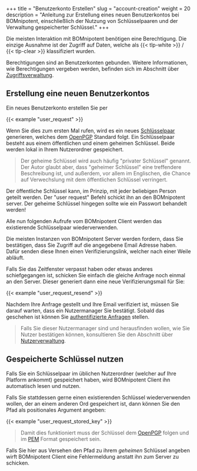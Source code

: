 +++
title = "Benutzerkonto Erstellen"
slug = "account-creation"
weight = 20
description = "Anleitung zur Erstellung eines neuen Benutzerkontos bei BOMnipotent, einschließlich der Nutzung von Schlüsselpaaren und der Verwaltung gespeicherter Schlüssel."
+++

Die meisten Interaktion mit BOMnipotent benötigen eine Berechtigung. Die einzige Ausnahme ist der Zugriff auf Daten, welche als {{< tlp-white >}} / {{< tlp-clear >}} klassifiziert wurden.

Berechtigungen sind an Benutzerkonten gebunden. Weitere Informationen, wie Berechtigungen vergeben werden, befinden sich im Abschnitt über [Zugriffsverwaltung](/de/client/manager/access-management/).

## Erstellung eine neuen Benutzerkontos

Ein neues Benutzerkonto erstellen Sie per

{{< example "user_request" >}}

Wenn Sie dies zum ersten Mal rufen, wird es ein neues [Schlüsselpaar](https://de.wikipedia.org/wiki/Asymmetrisches_Kryptosystem) generieren, welches dem [OpenPGP](/de/integration/open-pgp/) Standard folgt. Ein Schlüsselpaar besteht aus einem öffentlichen und einem geheimen Schlüssel. Beide werden lokal in Ihrem Nutzerordner gespeichert.

> Der geheime Schlüssel wird auch häufig "privater Schlüssel" genannt. Der Autor glaubt aber, dass "geheimer Schlüssel" eine treffendere Beschreibung ist, und außerdem, vor allem im Englischen, die Chance auf Verwechslung mit dem öffentlichen Schlüssel verringert.

Der öffentliche Schlüssel kann, im Prinzip, mit jeder beliebigen Person geteilt werden. Der "user request" Befehl schickt ihn an den BOMnipotent server. Der geheime Schlüssel hingegen sollte wie ein Passwort behandelt werden!

Alle nun folgenden Aufrufe vom BOMnipotent Client werden das existierende Schlüsselpaar wiederverwenden.

Die meisten Instanzen von BOMnipotent Server werden fordern, dass Sie bestätigen, dass Sie Zugriff auf die angegebene Email Adresse haben. Dafür senden diese Ihnen einen Verifizierungslink, welcher nach einer Weile abläuft.

Falls Sie das Zeitfenster verpasst haben oder etwas anderes schiefgegangen ist, schicken Sie einfach die gleiche Anfrage noch einmal an den Server. Dieser generiert dann eine neue Verifizierungsmail für Sie:

{{< example "user_request_resend" >}}

Nachdem Ihre Anfrage gestellt und Ihre Email verifiziert ist, müssen Sie darauf warten, dass ein Nutzermanager Sie bestätigt. Sobald das geschehen ist können Sie [authentifizierte Anfragen](/de/client/basics/authenticating/) stellen.

> Falls Sie dieser Nutzermanager sind und herausfinden wollen, wie Sie Nutzer bestätigen können, konsultieren Sie den Abschnitt über [Nutzerverwaltung](/de/client/manager/access-management/user-management/).

## Gespeicherte Schlüssel nutzen

Falls Sie ein Schlüsselpaar im üblichen Nutzerordner (welcher auf Ihre Platform ankommt) gespeichert haben, wird BOMnipotent Client ihn automatisch lesen und nutzen.

Falls Sie stattdessen gerne einen existierenden Schlüssel wiederverwenden wollen, der an einem anderen Ord gespeichert ist, dann können Sie den Pfad als positionales Argument angeben:

{{< example "user_request_stored_key" >}}


> Damit dies funktioniert muss der Schlüssel dem [OpenPGP](/de/integration/open-pgp/) folgen und im [PEM](https://en.wikipedia.org/wiki/Privacy-Enhanced_Mail) Format gespeichert sein.

Falls Sie hier aus Versehen den Pfad zu ihrem *geheimen* Schlüssel angeben wirft BOMnipotent Client eine Fehlermeldung anstatt ihn zum Server zu schicken.
